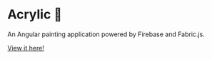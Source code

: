 # Acrylic 🎨

An Angular painting application powered by Firebase and Fabric.js.

[View it here!](https://acrylic-31bca.web.app.com/)
